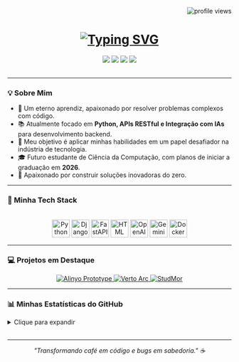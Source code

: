 <p align="right">
  <img src="https://komarev.com/ghpvc/?username=offjune&label=Profile%20Visitors&color=blueviolet&style=flat-square" alt="profile views" />
</p>

<h1 align="center">
  <a href="https://git.io/typing-svg">
    <img src="https://readme-typing-svg.herokuapp.com?font=Fira+Code&size=30&pause=1000&color=8E77D8&center=true&vCenter=true&width=435&lines=Hi%2C+I'm+June+Silva+%F0%9F%91%8B;Self-Taught+Programmer;Aspiring+Data+Scientist" alt="Typing SVG" />
  </a>
</h1>

<div align="center">
  <a href="https://www.linkedin.com/in/june-silva"><img src="https://img.shields.io/badge/-LinkedIn-0077B5?style=for-the-badge&logo=linkedin&logoColor=white"></a>
  <a href="mailto:devjunesilva@gmail.com"><img src="https://img.shields.io/badge/-Gmail-D14836?style=for-the-badge&logo=gmail&logoColor=white"></a>
  <a href="https://instagram.com/fepsj"><img src="https://img.shields.io/badge/-Instagram-E4405F?style=for-the-badge&logo=instagram&logoColor=white"></a>
  <a href="https://discordapp.com/users/offjune"><img src="https://img.shields.io/badge/Discord-7289DA?style=for-the-badge&logo=discord&logoColor=white"></a>
</div>

<br>

---

### 💡 Sobre Mim

- 🧠 Um eterno aprendiz, apaixonado por resolver problemas complexos com código.
- 📚 Atualmente focado em **Python, APIs RESTful e Integração com IAs** para desenvolvimento backend.
- 🎯 Meu objetivo é aplicar minhas habilidades em um papel desafiador na indústria de tecnologia.
- 🎓 Futuro estudante de Ciência da Computação, com planos de iniciar a graduação em **2026**.
- 🚀 Apaixonado por construir soluções inovadoras do zero.

---

### 🚀 Minha Tech Stack

<div align="center" style="display: inline_block"><br>
  <img alt="Python" height="40" src="https://cdn.simpleicons.org/python/3776AB">
  <img alt="Django" height="40" src="https://cdn.simpleicons.org/django/092E20">
  <img alt="FastAPI" height="40" src="https://cdn.simpleicons.org/fastapi/009688">
  <img alt="HTML" height="40" src="https://cdn.simpleicons.org/html5/E34F26">
  <img alt="OpenAI" height="40" src="https://cdn.simpleicons.org/openai/412991">
  <img alt="Gemini" height="40" src="https://cdn.simpleicons.org/googlegemini/8E77D8">
  <img alt="Docker" height="40" src="https://cdn.simpleicons.org/docker/2496ED">
</div>

---

### 💻 Projetos em Destaque

<p align="center">
  <a href="https://github.com/offjune/Alinyo_Prototype">
    <img src="https://github-readme-stats.vercel.app/api/pin/?username=offjune&repo=Alinyo_Prototype&theme=tokyonight&hide_border=true&icon_color=8E77D8&title_color=8E77D8" alt="Alinyo Prototype">
  </a>
  <a href="https://github.com/offjune/Verto-Arc">
    <img src="https://github-readme-stats.vercel.app/api/pin/?username=offjune&repo=Verto-Arc&theme=tokyonight&hide_border=true&icon_color=8E77D8&title_color=8E77D8" alt="Verto Arc">
  </a>
  <a href="https://github.com/offjune/StudMor">
    <img src="https://github-readme-stats.vercel.app/api/pin/?username=offjune&repo=StudMor&theme=tokyonight&hide_border=true&icon_color=8E77D8&title_color=8E77D8" alt="StudMor">
  </a>
</p>

---

### 📊 Minhas Estatísticas do GitHub

<details>
  <summary>Clique para expandir</summary>
  <br>
  <div align="center">
    <img height="180em" src="https://github-readme-stats.vercel.app/api?username=offjune&show_icons=true&theme=tokyonight&hide_border=true&count_private=true&include_all_commits=true" alt="GitHub Stats"/>
    <img height="180em" src="https://github-readme-stats.vercel.app/api/top-langs/?username=offjune&layout=compact&theme=tokyonight&hide_border=true" alt="Top Languages"/>
    <img src="https://github-readme-streak-stats.herokuapp.com?user=offjune&theme=tokyonight&hide_border=true" alt="GitHub Streak" />
  </div>
</details>

<br>

---

<p align="center">
  <i>"Transformando café em código e bugs em sabedoria." ☕</i>
</p>
